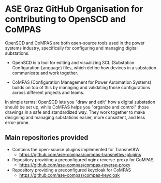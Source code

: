 # ASE Graz GitHub Organisation for contributing to OpenSCD and CoMPAS

OpenSCD and CoMPAS are both open-source tools used in the power systems industry, specifically for configuring and managing digital substations.

- OpenSCD is a tool for editing and visualizing SCL (Substation Configuration Language) files, which define how devices in a substation communicate and work together.

- CoMPAS (Configuration Management for Power Automation Systems) builds on top of this by managing and validating those configurations across different projects and teams.

In simple terms: OpenSCD lets you "draw and edit" how a digital substation should be set up, while CoMPAS helps you "organize and control" those drawings in a safe and standardized way. They work together to make designing and managing substations easier, more consistent, and less error-prone.

## Main repositories provided

- Contains the open-source plugins implemented for TransnetBW
  - https://github.com/ase-compas/compas-transnetbw-plugins
- Repository providing a preconfigured nginx reverse-proxy for CoMPAS
  - https://github.com/ase-compas/compas-reverse-proxy
- Repository providing a preconfigured keycloak for CoMPAS
  - https://github.com/ase-compas/compas-keycloak
